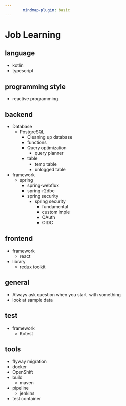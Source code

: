 ```yaml
---
		mindmap-plugin: basic
---
```


# Job Learning

## language
- kotlin
- typescript

## programming style
- reactive programming

## backend
- Database
   - PostgreSQL
      - Cleaning up database
      - functions
      - Query optimization
         - query planner
      - table
         - temp table
         - unlogged table
- framework
   - spring
      - spring-webflux
      - spring-r2dbc
      - spring security
         - spring security
            - fundamental
            - custom imple
            - OAuth
            - OIDC

## frontend
- framework
   - react
- library
   - redux toolkit

## general
- Always ask question when you start  with something
- look at sample data

## test
- framework
   - Kotest

## tools
- flyway migration
- docker
- OpenShift
- build
   - maven
- pipeline
   - jenkins
- test container
